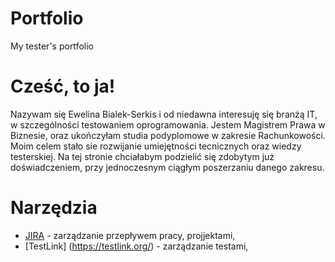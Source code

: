# Portfolio
My tester's portfolio
# Cześć, to ja!
Nazywam się Ewelina Bialek-Serkis i od niedawna interesuję się branżą IT, w szczególności testowaniem oprogramowania. Jestem Magistrem Prawa w Biznesie, oraz ukończyłam studia podyplomowe w zakresie Rachunkowości. Moim celem stało sie rozwijanie umiejętności tecnicznych oraz wiedzy testerskiej. Na tej stronie chciałabym podzielić się zdobytym już doświadczeniem, przy jednoczesnym ciągłym poszerzaniu danego zakresu.
#  Narzędzia
* [JIRA](https://www.atlassian.com/software/jira) - zarządzanie przepływem pracy, projjektami,
*  [TestLink] (https://testlink.org/) - zarządzanie testami,
